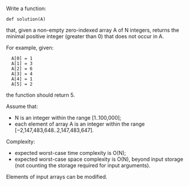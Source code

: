 Write a function:
```
def solution(A)
```
that, given a non-empty zero-indexed array A of N integers, returns the minimal
positive integer (greater than 0) that does not occur in A.

For example, given:
```
  A[0] = 1
  A[1] = 3
  A[2] = 6
  A[3] = 4
  A[4] = 1
  A[5] = 2
```
the function should return 5.

Assume that:
* N is an integer within the range [1..100,000];
* each element of array A is an integer within the range
  [−2,147,483,648..2,147,483,647].

Complexity:
* expected worst-case time complexity is O(N);
* expected worst-case space complexity is O(N), beyond input storage (not
  counting the storage required for input arguments).

Elements of input arrays can be modified.
